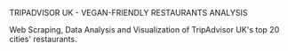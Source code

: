 TRIPADVISOR UK - VEGAN-FRIENDLY RESTAURANTS ANALYSIS

Web Scraping, Data Analysis and Visualization of TripAdvisor UK's top 20 cities' restaurants.
